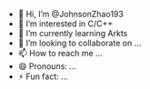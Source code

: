 - 👋 Hi, I’m @JohnsonZhao193
- 👀 I’m interested in C/C++
- 🌱 I’m currently learning Arkts
- 💞️ I’m looking to collaborate on ...
- 📫 How to reach me ...
- 😄 Pronouns: ...
- ⚡ Fun fact: ...

<!---
JohnsonZhao193/JohnsonZhao193 is a ✨ special ✨ repository because its `README.md` (this file) appears on your GitHub profile.
You can click the Preview link to take a look at your changes.
--->
